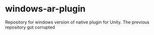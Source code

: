 # windows-ar-plugin
Repository for windows version of native plugin for Unity. The previous repository got corrupted
